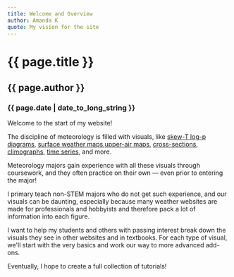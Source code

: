 ```yaml
---
title: Welcome and Overview
author: Amanda K
quote: My vision for the site
---
```


# {{ page.title }}

## {{ page.author }}

### {{ page.date | date_to_long_string }}

Welcome to the start of my website!

The discipline of meteorology is filled with visuals, like <a target="_blank" href="https://www.noaa.gov/jetstream/upperair/skew-t-log-p-diagrams">skew-T log-p diagrams</a>, <a target="_blank" href="https://ocean.weather.gov/unified_analysis.php">surface weather maps</a>,<a target="_blank" href="https://www.spc.noaa.gov/obswx/maps/">upper-air maps</a>, <a target="_blank" href="https://weather.cod.edu/analysis/">cross-sections</a>, <a target="_blank" href="https://www.ncei.noaa.gov/access/us-climate-normals/">climographs</a>, <a target="_blank" href="https://www.ncei.noaa.gov/access/monitoring/climate-at-a-glance/global/time-series">time series</a>, and more.

Meteorology majors gain experience with all these visuals through coursework, and they often practice on their own &mdash; even prior to entering the major!

I primary teach non-STEM majors who do not get such experience, and our visuals can be daunting, especially because many weather websites are made for professionals and hobbyists and therefore pack a lot of information into each figure.

I want to help my students and others with passing interest break down the visuals they see in other websites and in textbooks. For each type of visual, we'll start with the very basics and work our way to more advanced add-ons.

Eventually, I hope to create a full collection of tutorials!
